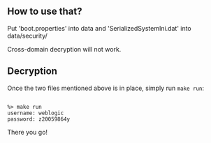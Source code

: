 How to use that?
----------------

Put 'boot.properties' into data and 'SerializedSystemIni.dat' into data/security/

Cross-domain decryption will not work.


Decryption
----------

Once the two files mentioned above is in place, simply run `make run`:

<code>
%> make run
username: weblogic
password: z20059864y
</code>

There you go!

